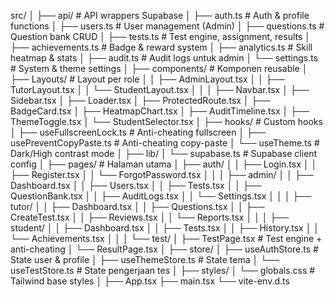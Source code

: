 src/
│
├── api/                          # API wrappers Supabase
│   ├── auth.ts                   # Auth & profile functions
│   ├── users.ts                  # User management (Admin)
│   ├── questions.ts              # Question bank CRUD
│   ├── tests.ts                  # Test engine, assignment, results
│   ├── achievements.ts           # Badge & reward system
│   ├── analytics.ts              # Skill heatmap & stats
│   ├── audit.ts                  # Audit logs untuk admin
│   └── settings.ts               # System & theme settings
│
├── components/                   # Komponen reusable
│   ├── Layouts/                   # Layout per role
│   │   ├── AdminLayout.tsx
│   │   ├── TutorLayout.tsx
│   │   └── StudentLayout.tsx
│   │
│   ├── Navbar.tsx
│   ├── Sidebar.tsx
│   ├── Loader.tsx
│   ├── ProtectedRoute.tsx
│   ├── BadgeCard.tsx
│   ├── HeatmapChart.tsx
│   ├── AuditTimeline.tsx
│   ├── ThemeToggle.tsx
│   └── StudentSelector.tsx
│
├── hooks/                         # Custom hooks
│   ├── useFullscreenLock.ts       # Anti-cheating fullscreen
│   ├── usePreventCopyPaste.ts     # Anti-cheating copy-paste
│   └── useTheme.ts                # Dark/High contrast mode
│
├── lib/
│   └── supabase.ts                # Supabase client config
│
├── pages/                         # Halaman utama
│   ├── auth/
│   │   ├── Login.tsx
│   │   ├── Register.tsx
│   │   └── ForgotPassword.tsx
│   │
│   ├── admin/
│   │   ├── Dashboard.tsx
│   │   ├── Users.tsx
│   │   ├── Tests.tsx
│   │   ├── QuestionBank.tsx
│   │   ├── AuditLogs.tsx
│   │   └── Settings.tsx
│   │
│   ├── tutor/
│   │   ├── Dashboard.tsx
│   │   ├── Questions.tsx
│   │   ├── CreateTest.tsx
│   │   ├── Reviews.tsx
│   │   └── Reports.tsx
│   │
│   ├── student/
│   │   ├── Dashboard.tsx
│   │   ├── Tests.tsx
│   │   ├── History.tsx
│   │   └── Achievements.tsx
│   │
│   └── test/
│       ├── TestPage.tsx           # Test engine + anti-cheating
│       └── ResultPage.tsx
│
├── store/
│   ├── useAuthStore.ts            # State user & profile
│   ├── useThemeStore.ts           # State tema
│   └── useTestStore.ts            # State pengerjaan tes
│
├── styles/
│   └── globals.css                # Tailwind base styles
│
├── App.tsx
├── main.tsx
└── vite-env.d.ts
